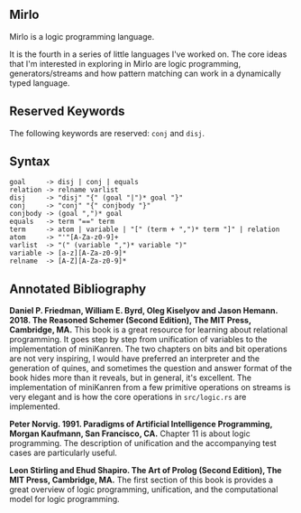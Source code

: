 Mirlo
-----
Mirlo is a logic programming language.

It is the fourth in a series of little languages I've worked on. The core ideas that I'm interested
in exploring in Mirlo are logic programming, generators/streams and how pattern matching can work
in a dynamically typed language.

Reserved Keywords
-----------------
The following keywords are reserved: `conj` and `disj`.

Syntax
------

    goal     -> disj | conj | equals
    relation -> relname varlist
    disj     -> "disj" "{" (goal "|")* goal "}"
    conj     -> "conj" "{" conjbody "}"
    conjbody -> (goal ",")* goal
    equals   -> term "==" term
    term     -> atom | variable | "[" (term + ",")* term "]" | relation
    atom     -> "'"[A-Za-z0-9]+
    varlist  -> "(" (variable ",")* variable ")"
    variable -> [a-z][A-Za-z0-9]*
    relname  -> [A-Z][A-Za-z0-9]*

Annotated Bibliography
----------------------
**Daniel P. Friedman, William E. Byrd, Oleg Kiselyov and Jason Hemann. 2018. The Reasoned Schemer (Second Edition), The MIT Press, Cambridge, MA.**
This book is a great resource for learning about relational programming. It goes step by step from unification of
variables to the implementation of miniKanren. The two chapters on bits and bit operations are not very
inspiring, I would have preferred an interpreter and the generation of quines, and sometimes the question and
answer format of the book hides more than it reveals, but in general, it's excellent. The implementation of miniKanren
from a few primitive operations on streams is very elegant and is how the core operations in `src/logic.rs`
are implemented.

**Peter Norvig. 1991. Paradigms of Artificial Intelligence Programming, Morgan Kaufmann, San Francisco, CA.**
Chapter 11 is about logic programming. The description of unification and the accompanying test cases are particularly useful.

**Leon Stirling and Ehud Shapiro. The Art of Prolog (Second Edition), The MIT Press, Cambridge, MA.**
The first section of this book is provides a great overview of logic programming, unification, and the computational model
for logic programming.
